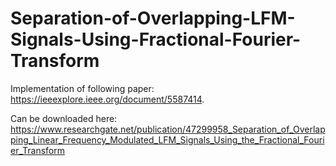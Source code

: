 # Separation-of-Overlapping-LFM-Signals-Using-Fractional-Fourier-Transform
Implementation of following paper:  https://ieeexplore.ieee.org/document/5587414. 

Can be downloaded here: https://www.researchgate.net/publication/47299958_Separation_of_Overlapping_Linear_Frequency_Modulated_LFM_Signals_Using_the_Fractional_Fourier_Transform
